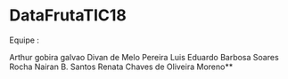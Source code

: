# DataFrutaTIC18

Equipe :

Arthur gobira galvao
Divan de Melo Pereira
Luis Eduardo Barbosa Soares Rocha
Nairan B. Santos
Renata Chaves de Oliveira Moreno**
